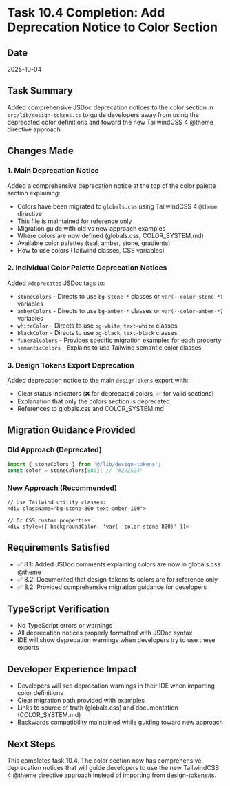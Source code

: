 # Task 10.4 Completion: Add Deprecation Notice to Color Section

## Date
2025-10-04

## Task Summary
Added comprehensive JSDoc deprecation notices to the color section in `src/lib/design-tokens.ts` to guide developers away from using the deprecated color definitions and toward the new TailwindCSS 4 @theme directive approach.

## Changes Made

### 1. Main Deprecation Notice
Added a comprehensive deprecation notice at the top of the color palette section explaining:
- Colors have been migrated to `globals.css` using TailwindCSS 4 `@theme` directive
- This file is maintained for reference only
- Migration guide with old vs new approach examples
- Where colors are now defined (globals.css, COLOR_SYSTEM.md)
- Available color palettes (teal, amber, stone, gradients)
- How to use colors (Tailwind classes, CSS variables)

### 2. Individual Color Palette Deprecation Notices
Added `@deprecated` JSDoc tags to:
- `stoneColors` - Directs to use `bg-stone-*` classes or `var(--color-stone-*)` variables
- `amberColors` - Directs to use `bg-amber-*` classes or `var(--color-amber-*)` variables
- `whiteColor` - Directs to use `bg-white`, `text-white` classes
- `blackColor` - Directs to use `bg-black`, `text-black` classes
- `funeralColors` - Provides specific migration examples for each property
- `semanticColors` - Explains to use Tailwind semantic color classes

### 3. Design Tokens Export Deprecation
Added deprecation notice to the main `designTokens` export with:
- Clear status indicators (❌ for deprecated colors, ✅ for valid sections)
- Explanation that only the colors section is deprecated
- References to globals.css and COLOR_SYSTEM.md

## Migration Guidance Provided

### Old Approach (Deprecated)
```typescript
import { stoneColors } from '@/lib/design-tokens';
const color = stoneColors[800]; // "#292524"
```

### New Approach (Recommended)
```tsx
// Use Tailwind utility classes:
<div className="bg-stone-800 text-amber-100">

// Or CSS custom properties:
<div style={{ backgroundColor: 'var(--color-stone-800)' }}>
```

## Requirements Satisfied
- ✅ 8.1: Added JSDoc comments explaining colors are now in globals.css @theme
- ✅ 8.2: Documented that design-tokens.ts colors are for reference only
- ✅ 8.2: Provided comprehensive migration guidance for developers

## TypeScript Verification
- No TypeScript errors or warnings
- All deprecation notices properly formatted with JSDoc syntax
- IDE will show deprecation warnings when developers try to use these exports

## Developer Experience Impact
- Developers will see deprecation warnings in their IDE when importing color definitions
- Clear migration path provided with examples
- Links to source of truth (globals.css) and documentation (COLOR_SYSTEM.md)
- Backwards compatibility maintained while guiding toward new approach

## Next Steps
This completes task 10.4. The color section now has comprehensive deprecation notices that will guide developers to use the new TailwindCSS 4 @theme directive approach instead of importing from design-tokens.ts.

